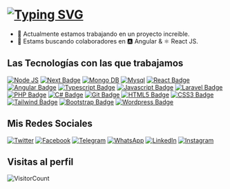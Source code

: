 # [![Typing SVG](https://readme-typing-svg.herokuapp.com?color=%2336BCF7&size=30&width=650&lines=Hola%F0%9F%91%8B%2C+Bienvenido++al+Equipo+de+TI)](https://git.io/typing-svg)

- 🔭 Actualmente estamos trabajando en un proyecto increible.
- 👯 Estams buscando colaboradores en 🅰️ Angular & ⚛️ React JS.

## Las Tecnologías con las que trabajamos

[![Node JS](https://img.shields.io/badge/Node.js-3c873a.svg?style=for-the-badge&logo=Node.js&logoColor=white)](#)
[![Next Badge](https://img.shields.io/badge/Next.js-000000?style=for-the-badge&logo=next.js&logoColor=white)](#)
[![Mongo DB](https://img.shields.io/badge/MongoDB-589636.svg?style=for-the-badge&logo=MongoDB&logoColor=white)](#)
[![Mysql](https://img.shields.io/badge/mysql-003545.svg?style=for-the-badge&logo=mariadb&logoColor=white)](#)
[![React Badge](https://img.shields.io/badge/-React.js-61DBFB?style=for-the-badge&logo=react&logoColor=white)](#)
[![Angular Badge](https://img.shields.io/badge/-Angular-d4173b?style=for-the-badge&logo=angular&logoColor=white)](#)
[![Typescript Badge](https://img.shields.io/badge/-Typescript-007acc?style=for-the-badge&logo=typescript&logoColor=white)](#)
[![Javascript Badge](https://img.shields.io/badge/-Javascript-F0DB4F?style=for-the-badge&logo=javascript&logoColor=white)](#)
[![Laravel Badge](https://img.shields.io/badge/-Laravel-ff2d20?style=for-the-badge&logo=laravel&logoColor=white)](#)
[![PHP Badge](https://img.shields.io/badge/-php-8892BF?style=for-the-badge&logo=php&logoColor=white)](#)
[![C# Badge](https://img.shields.io/badge/-csharp-purple?style=for-the-badge&logo=csharp&logoColor=white)](#)
[![Git Badge](https://img.shields.io/badge/-Git-f1502f?style=for-the-badge&logo=git&logoColor=white)](#)
[![HTML5 Badge](https://img.shields.io/badge/-html5-e34c26?style=for-the-badge&logo=html5&logoColor=white)](#)
[![CSS3 Badge](https://img.shields.io/badge/-css-2965f1?style=for-the-badge&logo=css3&logoColor=white)](#)
[![Tailwind Badge](https://img.shields.io/badge/-Tailwindcss-06B6D4?style=for-the-badge&logo=Tailwindcss&logoColor=white)](#)
[![Bootstrap Badge](https://img.shields.io/badge/-Bootstrap-0d6efd?style=for-the-badge&logo=bootstrap&logoColor=white)](#)
[![Wordpress Badge](https://img.shields.io/badge/-Wordpress-0d6efd?style=for-the-badge&logo=wordpress&logoColor=white)](#)

## Mis Redes Sociales

[![Twitter](https://img.shields.io/badge/Twitter-%231DA1F2.svg?logo=Twitter&logoColor=white)](https://twitter.com/sportbetperu)
[![Facebook](https://img.shields.io/badge/Facebook-%231877F2.svg?logo=Facebook&logoColor=white)](https://www.facebook.com/sportbetperu)
[![Telegram](https://img.shields.io/badge/Telegram-2CA5E0?logo=telegram&logoColor=white)](https://t.me/ReactJSEspanol)
[![WhatsApp](https://img.shields.io/badge/WhatsApp-25D366?logo=whatsapp&logoColor=white)](https://api.whatsapp.com/send?phone=51928522616&text=Hola%20G.%20Chaico,%20me%20contacto%20desde%20tu%20web%20personal.)
[![LinkedIn](https://img.shields.io/badge/linkedin-%230077B5.svg?logo=linkedin&logoColor=white)](https://www.linkedin.com/in/sportbetperu/)
[![Instagram](https://img.shields.io/badge/Instagram-%23E4405F.svg?logo=Instagram&logoColor=white)](https://www.instagram.com/sportbetperu/)

## Visitas al perfil 
![VisitorCount](https://profile-counter.glitch.me/sportbetperu/count.svg)
